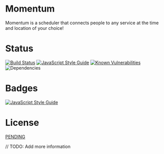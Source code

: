 # Momentum
Momentum is a scheduler that connects people to any service at the time and location of your choice!

# Status
[![Build Status](https://travis-ci.org/Ivan-Marquez/stylepoint.svg?branch=master)](https://travis-ci.org/Ivan-Marquez/momentum)
[![JavaScript Style Guide](https://img.shields.io/badge/code%20style-standard-brightgreen.svg)](http://standardjs.com/) [![Known Vulnerabilities](https://snyk.io/test/github/ivan-marquez/stylepoint/c40e2eee5c570324a80f7c616f5223ddf1d7d11e/badge.svg)](https://snyk.io/test/github/ivan-marquez/stylepoint/c40e2eee5c570324a80f7c616f5223ddf1d7d11e) ![Dependencies](https://david-dm.org/Ivan-Marquez/stylepoint.svg)

# Badges
[![JavaScript Style Guide](https://cdn.rawgit.com/feross/standard/master/badge.svg)](https://github.com/feross/standard)

# License

[PENDING](http://choosealicense.com/)

// TODO: Add more information

